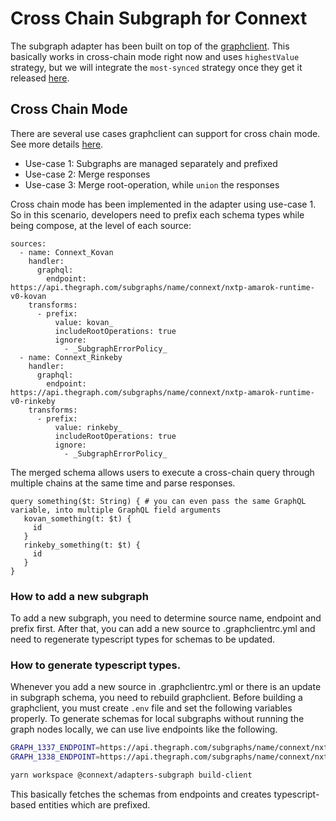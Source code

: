 # Cross Chain Subgraph for Connext

The subgraph adapter has been built on top of the [graphclient](https://github.com/graphprotocol/graph-client). This basically works in cross-chain mode right now and uses `highestValue` strategy, but we will integrate the `most-synced` strategy once they get it released [here](https://github.com/graphprotocol/graph-client/issues/63).

## Cross Chain Mode

There are several use cases graphclient can support for cross chain mode. See more details [here](https://github.com/graphprotocol/graph-client/issues/41).

- Use-case 1: Subgraphs are managed separately and prefixed
- Use-case 2: Merge responses
- Use-case 3: Merge root-operation, while `union` the responses

Cross chain mode has been implemented in the adapter using use-case 1. So in this scenario, developers need to prefix each schema types while being compose, at the level of each source:

```
sources:
  - name: Connext_Kovan
    handler:
      graphql:
        endpoint: https://api.thegraph.com/subgraphs/name/connext/nxtp-amarok-runtime-v0-kovan
    transforms:
      - prefix:
          value: kovan_
          includeRootOperations: true
          ignore:
            - _SubgraphErrorPolicy_
  - name: Connext_Rinkeby
    handler:
      graphql:
        endpoint: https://api.thegraph.com/subgraphs/name/connext/nxtp-amarok-runtime-v0-rinkeby
    transforms:
      - prefix:
          value: rinkeby_
          includeRootOperations: true
          ignore:
            - _SubgraphErrorPolicy_
```

The merged schema allows users to execute a cross-chain query through multiple chains at the same time and parse responses.

```
query something($t: String) { # you can even pass the same GraphQL variable, into multiple GraphQL field arguments
   kovan_something(t: $t) {
     id
   }
   rinkeby_something(t: $t) {
     id
   }
}
```

### How to add a new subgraph

To add a new subgraph, you need to determine source name, endpoint and prefix first. After that, you can add a new source to .graphclientrc.yml and need to regenerate typescript types for schemas to be updated.

### How to generate typescript types.

Whenever you add a new source in .graphclientrc.yml or there is an update in subgraph schema, you need to rebuild graphclient. Before building a graphclient, you must create `.env` file and set the following variables properly. To generate schemas for local subgraphs without running the graph nodes locally, we can use live endpoints like the following.

```sh
GRAPH_1337_ENDPOINT=https://api.thegraph.com/subgraphs/name/connext/nxtp-amarok-runtime-v0-rinkeby
GRAPH_1338_ENDPOINT=https://api.thegraph.com/subgraphs/name/connext/nxtp-amarok-runtime-v0-rinkeby
```

```sh
yarn workspace @connext/adapters-subgraph build-client
```

This basically fetches the schemas from endpoints and creates typescript-based entities which are prefixed.
